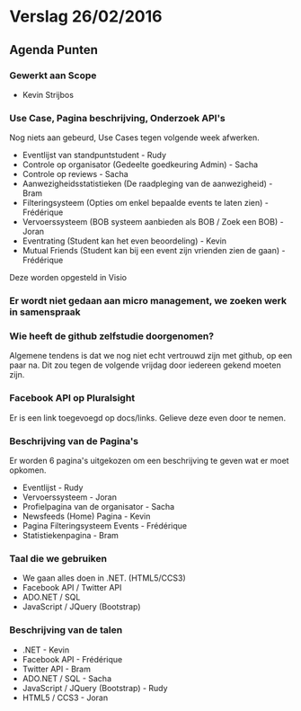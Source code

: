 # Verslag 26/02/2016 #

## Agenda Punten ##

### Gewerkt aan Scope ###

- Kevin Strijbos

### Use Case, Pagina beschrijving, Onderzoek API's ###

Nog niets aan gebeurd, Use Cases tegen volgende week afwerken.

- Eventlijst van standpuntstudent - Rudy
- Controle op organisator (Gedeelte goedkeuring Admin) - Sacha
- Controle op reviews - Sacha
- Aanwezigheidsstatistieken (De raadpleging van de aanwezigheid) - Bram
- Filteringsysteem (Opties om enkel bepaalde events te laten zien) - Frédérique
- Vervoerssysteem (BOB systeem aanbieden als BOB / Zoek een BOB) - Joran
- Eventrating (Student kan het even beoordeling) - Kevin
- Mutual Friends (Student kan bij een event zijn vrienden zien de gaan) - Frédérique

Deze worden opgesteld in Visio

### Er wordt niet gedaan aan micro management, we zoeken werk in samenspraak ###

### Wie heeft de github zelfstudie doorgenomen? ###

Algemene tendens is dat we nog niet echt vertrouwd zijn met github, op een paar na. Dit zou tegen de volgende vrijdag door iedereen gekend moeten zijn.

### Facebook API op Pluralsight ###

Er is een link toegevoegd op docs/links. Gelieve deze even door te nemen.

### Beschrijving van de Pagina's ###

Er worden 6 pagina's uitgekozen om een beschrijving te geven wat er moet opkomen.

- Eventlijst - Rudy
- Vervoerssysteem - Joran
- Profielpagina van de organisator - Sacha
- Newsfeeds (Home) Pagina - Kevin
- Pagina Filteringsysteem Events - Frédérique
- Statistiekenpagina - Bram

### Taal die we gebruiken ###

- We gaan alles doen in .NET. (HTML5/CCS3)
- Facebook API / Twitter API
- ADO.NET / SQL
- JavaScript / JQuery (Bootstrap)

### Beschrijving van de talen ###

- .NET - Kevin
- Facebook API - Frédérique 
- Twitter API - Bram
- ADO.NET / SQL - Sacha
- JavaScript / JQuery (Bootstrap) - Rudy
- HTML5 / CCS3 - Joran 